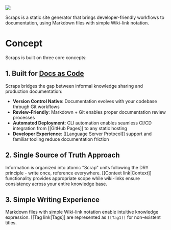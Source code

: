 ![](https://github.com/boykush/scraps/raw/main/assets/logo_opacity.png?raw=true)

Scraps is a static site generator that brings developer-friendly workflows to documentation, using Markdown files with simple Wiki-link notation.

# Concept
Scraps is built on three core concepts:

## 1. Built for [Docs as Code](https://www.writethedocs.org/guide/docs-as-code/)

Scraps bridges the gap between informal knowledge sharing and production documentation:

- **Version Control Native**: Documentation evolves with your codebase through Git workflows
- **Review-Friendly**: Markdown + Git enables proper documentation review processes  
- **Automated Deployment**: CLI automation enables seamless CI/CD integration from [[GitHub Pages]] to any static hosting
- **Developer Experience**: [[Language Server Protocol]] support and familiar tooling reduce documentation friction

## 2. Single Source of Truth Approach  
Information is organized into atomic "Scrap" units following the DRY principle - write once, reference everywhere. [[Context link|Context]] functionality provides appropriate scope while wiki-links ensure consistency across your entire knowledge base.

## 3. Simple Writing Experience
Markdown files with simple Wiki-link notation enable intuitive knowledge expression. [[Tag link|Tags]] are represented as `[[Tag1]]` for non-existent titles.
